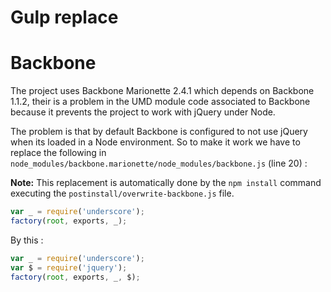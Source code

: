 # Gulp replace


# Backbone

The project uses Backbone Marionette 2.4.1 which depends on Backbone 1.1.2, their is a problem in the UMD module code 
associated to Backbone because it prevents the project to work with jQuery under Node. 

The problem is that by default Backbone is configured to not use jQuery when its loaded in a Node environment. So to 
make it work we have to replace the following in `node_modules/backbone.marionette/node_modules/backbone.js` (line 20) : 

**Note:** This replacement is automatically done by the `npm install` command executing the 
`postinstall/overwrite-backbone.js` file.

```javascript
var _ = require('underscore');
factory(root, exports, _);
```

By this : 

```javascript
var _ = require('underscore');
var $ = require('jquery');
factory(root, exports, _, $);
```